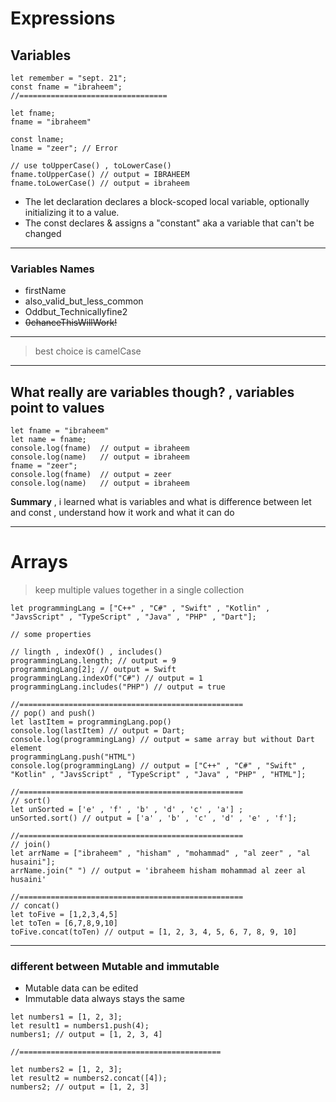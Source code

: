 # Expressions

## Variables
```
let remember = "sept. 21";
const fname = "ibraheem";
//=================================

let fname;
fname = "ibraheem"

const lname;
lname = "zeer"; // Error

// use toUpperCase() , toLowerCase()
fname.toUpperCase() // output = IBRAHEEM
fname.toLowerCase() // output = ibraheem
```
- The let declaration declares a block-scoped local variable, optionally initializing it to a value.
- The const declares & assigns a "constant" aka a variable that can't be changed
---
### Variables Names
- firstName
- also_valid_but_less_common
- Oddbut_Technicallyfine2
- <s>0chanceThisWillWork!</s>
---
> best choice is camelCase
---
**What really are variables though?** , variables point to values
---
```
let fname = "ibraheem"
let name = fname;
console.log(fname)  // output = ibraheem
console.log(name)   // output = ibraheem
fname = "zeer";
console.log(fname)  // output = zeer
console.log(name)   // output = ibraheem
```

**Summary** , i learned what is variables and what is difference between let and const , understand how it work and what it can do

---

# Arrays

> keep multiple values together in a single collection

```
let programmingLang = ["C++" , "C#" , "Swift" , "Kotlin" , "JavsScript" , "TypeScript" , "Java" , "PHP" , "Dart"];

// some properties

// lingth , indexOf() , includes()
programmingLang.length; // output = 9
programmingLang[2]; // output = Swift
programmingLang.indexOf("C#") // output = 1
programmingLang.includes("PHP") // output = true

//==================================================
// pop() and push()
let lastItem = programmingLang.pop()
console.log(lastItem) // output = Dart;
console.log(programmingLang) // output = same array but without Dart element
programmingLang.push("HTML")
console.log(programmingLang) // output = ["C++" , "C#" , "Swift" , "Kotlin" , "JavsScript" , "TypeScript" , "Java" , "PHP" , "HTML"];

//==================================================
// sort()
let unSorted = ['e' , 'f' , 'b' , 'd' , 'c' , 'a'] ;
unSorted.sort() // output = ['a' , 'b' , 'c' , 'd' , 'e' , 'f'];

//==================================================
// join()
let arrName = ["ibraheem" , "hisham" , "mohammad" , "al zeer" , "al husaini"];
arrName.join(" ") // output = 'ibraheem hisham mohammad al zeer al husaini'

//==================================================
// concat()
let toFive = [1,2,3,4,5]
let toTen = [6,7,8,9,10]
toFive.concat(toTen) // output = [1, 2, 3, 4, 5, 6, 7, 8, 9, 10]
```


---

### different between Mutable and immutable
- Mutable data can be edited
- Immutable data always stays the same

```
let numbers1 = [1, 2, 3];
let result1 = numbers1.push(4);
numbers1; // output = [1, 2, 3, 4]

//=============================================

let numbers2 = [1, 2, 3];
let result2 = numbers2.concat([4]);
numbers2; // output = [1, 2, 3]
```










































